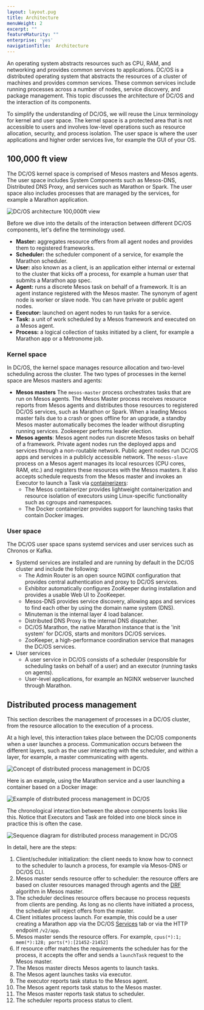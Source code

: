 ```yaml
---
layout: layout.pug
title: Architecture
menuWeight: 2
excerpt: ""
featureMaturity: ""
enterprise: 'yes'
navigationTitle:  Architecture
---
```




An operating system abstracts resources such as CPU, RAM, and networking and provides common services to applications. DC/OS is a distributed operating system that abstracts the resources of a cluster of machines and provides common services. These common services include running processes across a number of nodes, service discovery, and package management. This topic discusses the architecture of DC/OS and the interaction of its components.

To simplify the understanding of DC/OS, we will reuse the Linux terminology for kernel and user space. The kernel space is a protected area that is not accessible to users and involves low-level operations such as resource allocation, security, and process isolation. The user space is where the user applications and higher order services live, for example the GUI of your OS.

## 100,000 ft view

The DC/OS kernel space is comprised of Mesos masters and Mesos agents. The user space includes System Components such as Mesos-DNS, Distributed DNS Proxy, and services such as Marathon or Spark. The user space also includes processes that are managed by the services, for example a Marathon application.

![DC/OS architecture 100,000ft view](../img/dcos-architecture-100000ft.png)

Before we dive into the details of the interaction between different DC/OS components, let's define the terminology used.

- **Master:** aggregates resource offers from all agent nodes and provides them to registered frameworks.
- **Scheduler:** the scheduler component of a service, for example the Marathon scheduler.
- **User:** also known as a client, is an application either internal or external to the cluster that kicks off a process, for example a human user that submits a Marathon app spec.
- **Agent:** runs a discrete Mesos task on behalf of a framework. It is an agent instance registered with the Mesos master. The synonym of agent node is worker or slave node. You can have private or public agent nodes.
- **Executor:** launched on agent nodes to run tasks for a service.
- **Task:** a unit of work scheduled by a Mesos framework and executed on a Mesos agent.
- **Process:** a logical collection of tasks initiated by a client, for example a Marathon app or a Metronome job.

### Kernel space

In DC/OS, the kernel space manages resource allocation and two-level scheduling across the cluster. The two types of processes in the kernel space are Mesos masters and agents:

- **Mesos masters** The `mesos-master` process orchestrates tasks that are run on Mesos agents. The Mesos Master process receives resource reports from Mesos agents and distributes those resources to registered DC/OS services, such as Marathon or Spark. When a leading Mesos master fails due to a crash or goes offline for an upgrade, a standby Mesos master automatically becomes the leader without disrupting running services. Zookeeper performs leader election.
- **Mesos agents**: Mesos agent nodes run discrete Mesos tasks on behalf of a framework. Private agent nodes run the deployed apps and services through a non-routable network. Public agent nodes run DC/OS apps and services in a publicly accessible network. The `mesos-slave` process on a Mesos agent manages its local resources (CPU cores, RAM, etc.) and registers these resources with the Mesos masters. It also accepts schedule requests from the Mesos master and invokes an Executor to launch a Task via [containerizers](http://mesos.apache.org/documentation/latest/containerizer/):
  - The Mesos containerizer provides lightweight containerization and resource isolation of executors using Linux-specific functionality such as cgroups and namespaces.
  - The Docker containerizer provides support for launching tasks that contain Docker images.

### User space

The DC/OS user space spans systemd services and user services such as Chronos or Kafka.

- Systemd services are installed and are running by default in the DC/OS cluster and include the following:
  - The Admin Router is an open source NGINX configuration that provides central authentication and proxy to DC/OS services.
  - Exhibitor automatically configures ZooKeeper during installation and provides a usable Web UI to ZooKeeper.
  - Mesos-DNS provides service discovery, allowing apps and services to find each other by using the domain name system (DNS).
  - Minuteman is the internal layer 4 load balancer.
  - Distributed DNS Proxy is the internal DNS dispatcher.
  - DC/OS Marathon, the native Marathon instance that is the 'init system' for DC/OS, starts and monitors DC/OS services.
  - ZooKeeper, a high-performance coordination service that manages the DC/OS services.
- User services
  - A user service in DC/OS consists of a scheduler (responsible for scheduling tasks on behalf of a user) and an executor (running tasks on agents).
  - User-level applications, for example an NGINX webserver launched through Marathon.

## Distributed process management

This section describes the management of processes in a DC/OS cluster, from the resource allocation to the execution of a process.

At a high level, this interaction takes place between the DC/OS components when a user launches a process. Communication occurs between the different layers, such as the user interacting with the scheduler, and within a layer, for example, a master communicating with agents.

![Concept of distributed process management in DC/OS](../img/dcos-architecture-distributed-process-management-concept.png)

Here is an example, using the Marathon service and a user launching a container based on a Docker image:

![Example of distributed process management in DC/OS](../img/dcos-architecture-distributed-process-management-example.png)

The chronological interaction between the above components looks like this. Notice that Executors and Task are folded into one block since in practice this is often the case.

![Sequence diagram for distributed process management in DC/OS](../img/dcos-architecture-distributed-process-management-seq-diagram.png)

In detail, here are the steps:

1. Client/scheduler initialization: the client needs to know how to connect to the scheduler to launch a process, for example via Mesos-DNS or DC/OS CLI. 
2. Mesos master sends resource offer to scheduler: the resource offers are based on cluster resources managed through agents and the [DRF](https://www.cs.berkeley.edu/~alig/papers/drf.pdf) algorithm in Mesos master.
3. The scheduler declines resource offers because no process requests from clients are pending. As long as no clients have initiated a process, the scheduler will reject offers from the master. 
4. Client initiates process launch. For example, this could be a user creating a Marathon app via the DC/OS [Services](/1.8/usage/webinterface) tab or via the HTTP endpoint `/v2/app`. 
5. Mesos master sends the resource offers. For example, `cpus(*):1; mem(*):128; ports(*):[21452-21452]` 
6. If resource offer matches the requirements the scheduler has for the process, it accepts the offer and sends a `launchTask` request to the Mesos master. 
7. The Mesos master directs Mesos agents to launch tasks. 
8. The Mesos agent launches tasks via executor. 
9. The executor reports task status to the Mesos agent. 
10. The Mesos agent reports task status to the Mesos master. 
11. The Mesos master reports task status to scheduler. 
12. The scheduler reports process status to client. 


